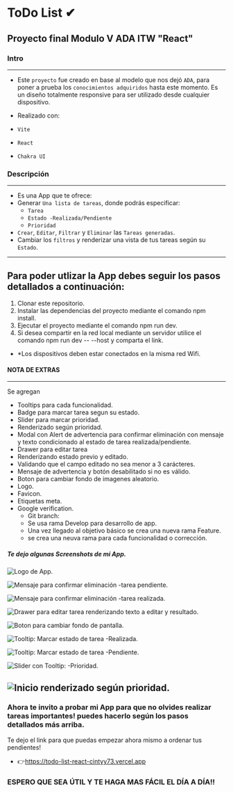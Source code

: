 # ToDo List ✔

## Proyecto final Modulo V ADA ITW "React"

### Intro
---
- Este `proyecto` fue creado en base al modelo que nos dejó `ADA`, para poner a prueba los `conocimientos adquiridos` hasta este momento.
Es un diseño totalmente responsive para ser utilizado desde cualquier dispositivo. 

- Realizado con: 
- `Vite` 
- `React`
- `Chakra UI`

### Descripción
---
- Es una App que te ofrece:
- Generar `Una lista de tareas`, donde podrás especificar:
    - `Tarea`
    - `Estado -Realizada/Pendiente`
    - `Prioridad`
-  `Crear`, `Editar`, `Filtrar` y `Eliminar` las `Tareas generadas`.
- Cambiar los `filtros` y renderizar una vista de tus tareas según su `Estado`.
---
## Para poder utlizar la App debes seguir los pasos detallados a continuación:
1. Clonar este repositorio.
2. Instalar las dependencias del proyecto mediante el comando npm install.
3. Ejecutar el proyecto mediante el comando npm run dev.
4. Si desea compartir en la red local mediante un servidor utilice el comando npm run dev -- --host y comparta el link. 
 - *Los dispositivos deben estar conectados en la misma red Wifi.

 #### NOTA DE EXTRAS 
  ---
  Se agregan
- Tooltips para cada funcionalidad.
- Badge para marcar tarea segun su estado.
- Slider para marcar prioridad.
- Renderizado según prioridad.
- Modal con Alert de advertencia para confirmar eliminación con mensaje y texto condicionado al estado de tarea realizada/pendiente.
- Drawer para editar tarea 
 - Renderizando estado previo y editado.
 - Validando que el campo editado no sea menor a 3 carácteres.
 - Mensaje de advertencia y botón desabilitado si no es válido.
- Boton para cambiar fondo de imagenes aleatorio.
- Logo.
- Favicon.
- Etiquetas meta.
- Google verification.
  - Git branch: 
  - Se usa rama Develop para desarrollo de app.
  - Una vez llegado al objetivo básico se crea una nueva rama Feature.
  - se crea una neuva rama para cada funcionalidad o corrección. 
 
 
##### Te dejo algunas Screenshots de mi App.
![Logo de App](src/assets/logo/logo.png).

![Mensaje para confirmar eliminación -tarea pendiente](src/assets/readme/2.jpg).

![Mensaje para confirmar eliminación -tarea realizada](src/assets/readme/6.jpg).

![Drawer para editar tarea renderizando texto a editar y resultado](src/assets/readme/8.jpg).

![Boton para cambiar fondo de pantalla](src/assets/readme/5.jpg).

![Tooltip: Marcar estado de tarea -Realizada](src/assets/readme/1.jpg).

![Tooltip: Marcar estado de tarea -Pendiente](src/assets/readme/3.jpg).

![Slider con Tooltip: -Prioridad](src/assets/readme/7.jpg).

![Inicio renderizado según prioridad](src/assets/readme/4.jpg).
---



### Ahora te invito a probar mi App para que no olvides realizar tareas importantes! puedes hacerlo según los pasos detallados más arriba.

Te dejo el link para que puedas empezar ahora mismo a ordenar tus pendientes!

- 👉https://todo-list-react-cintyy73.vercel.app

### ESPERO QUE SEA ÚTIL Y TE HAGA MAS FÁCIL EL DÍA A DÍA!!   